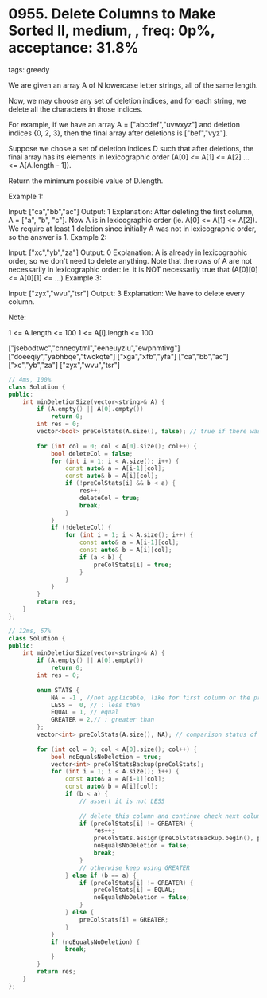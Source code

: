 # 0955. Delete Columns to Make Sorted II, medium, , freq: 0p%, acceptance: 31.8%
tags: greedy

We are given an array A of N lowercase letter strings, all of the same length.

Now, we may choose any set of deletion indices, and for each string, we delete all the characters in those indices.

For example, if we have an array A = ["abcdef","uvwxyz"] and deletion indices {0, 2, 3}, then the final array after deletions is ["bef","vyz"].

Suppose we chose a set of deletion indices D such that after deletions, the final array has its elements in lexicographic order (A[0] <= A[1] <= A[2] ... <= A[A.length - 1]).

Return the minimum possible value of D.length.

 

Example 1:

Input: ["ca","bb","ac"]
Output: 1
Explanation: 
After deleting the first column, A = ["a", "b", "c"].
Now A is in lexicographic order (ie. A[0] <= A[1] <= A[2]).
We require at least 1 deletion since initially A was not in lexicographic order, so the answer is 1.
Example 2:

Input: ["xc","yb","za"]
Output: 0
Explanation: 
A is already in lexicographic order, so we don't need to delete anything.
Note that the rows of A are not necessarily in lexicographic order:
ie. it is NOT necessarily true that (A[0][0] <= A[0][1] <= ...)
Example 3:

Input: ["zyx","wvu","tsr"]
Output: 3
Explanation: 
We have to delete every column.
 

Note:

1 <= A.length <= 100
1 <= A[i].length <= 100

["jsebodtwc","cnneoytml","eeneuyzlu","ewpnmtivg"]
["doeeqiy","yabhbqe","twckqte"]
["xga","xfb","yfa"]
["ca","bb","ac"]
["xc","yb","za"]
["zyx","wvu","tsr"]
```c++
// 4ms, 100%
class Solution {
public:
    int minDeletionSize(vector<string>& A) {
        if (A.empty() || A[0].empty())
            return 0;
        int res = 0;
        vector<bool> preColStats(A.size(), false); // true if there was a greater before
        
        for (int col = 0; col < A[0].size(); col++) {
            bool deleteCol = false;
            for (int i = 1; i < A.size(); i++) {
                const auto& a = A[i-1][col];
                const auto& b = A[i][col];
                if (!preColStats[i] && b < a) {
                    res++;
                    deleteCol = true;
                    break;
                }
            }
            if (!deleteCol) {
                for (int i = 1; i < A.size(); i++) {
                    const auto& a = A[i-1][col];
                    const auto& b = A[i][col];
                    if (a < b) {
                        preColStats[i] = true;
                    }
                }
            }
        }
        return res;
    }
};

// 12ms, 67%
class Solution {
public:
    int minDeletionSize(vector<string>& A) {
        if (A.empty() || A[0].empty())
            return 0;
        int res = 0;
        
        enum STATS { 
            NA = -1 , //not applicable, like for first column or the previous column was deleted
            LESS =  0, // : less than
            EQUAL = 1, // equal
            GREATER = 2,// : greater than
        };
        vector<int> preColStats(A.size(), NA); // comparison status of previous valid column
        
        for (int col = 0; col < A[0].size(); col++) {
            bool noEqualsNoDeletion = true;
            vector<int> preColStatsBackup(preColStats);
            for (int i = 1; i < A.size(); i++) {
                const auto& a = A[i-1][col];
                const auto& b = A[i][col];
                if (b < a) {
                    // assert it is not LESS
                    
                    // delete this column and continue check next column
                    if (preColStats[i] != GREATER) {
                        res++;
                        preColStats.assign(preColStatsBackup.begin(), preColStatsBackup.end());
                        noEqualsNoDeletion = false;
                        break;
                    }
                    // otherwise keep using GREATER
                } else if (b == a) {
                    if (preColStats[i] != GREATER) {
                        preColStats[i] = EQUAL;
                        noEqualsNoDeletion = false;
                    }
                } else {
                    preColStats[i] = GREATER;
                }
            }
            if (noEqualsNoDeletion) {
                break;
            }
        }
        return res;
    }
};
```
